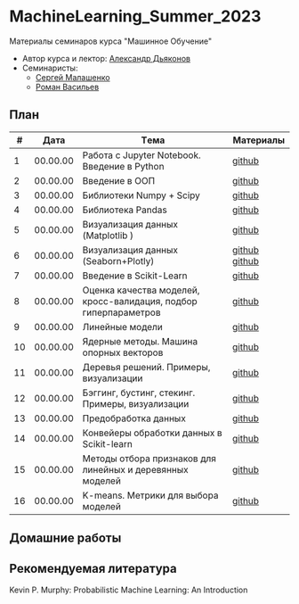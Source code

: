 # MachineLearning_Summer_2023
Материалы семинаров курса "Машинное Обучение"

* Автор курса и лектор: [Александр Дьяконов](https://github.com/Dyakonov)
* Семинаристы:
  * [Сергей Малашенко](https://github.com/SergeyMalashenko)
  * [Роман Васильев](https://github.com/RAVasiliev)
 
## План

|#  |Дата       |Tема                                                                |Материалы                                                                                          |
|---|-----------|--------------------------------------------------------------------|---------------------------------------------------------------------------------------------------|
|1  | 00.00.00  | Работа с Jupyter Notebook. Введение в Python                       |[github](/seminars/1/seminar_1.ipynb)                                                              |
|2  | 00.00.00  | Введение в ООП                                                     |[github](/seminars/2/seminar_2.ipynb)                                                              |
|3  | 00.00.00  | Библиотеки Numpy + Scipy                                           |[github](/seminars/3/seminar_3_Numpy.ipynb)                                                        |
|4  | 00.00.00  | Библиотека Pandas                                                  |[github](/seminars/4/seminar_4_Pandas.ipynb)                                                       |
|5  | 00.00.00  | Визуализация данных (Matplotlib    )                               |[github](/seminars/5/seminar_5_Matplotlib.ipynb)                                                   |
|6  | 00.00.00  | Визуализация данных (Seaborn+Plotly)                               |[github](/seminars/6/seminar_6_Seaborn.ipynb) [github](/seminars/seminar_5/seminar_6_Plotly.ipynb) |
|7  | 00.00.00  | Введение в Scikit-Learn                                            |[github](/seminars/7/seminar_7.ipynb)                                                              |
|8  | 00.00.00  | Оценка качества моделей, кросс-валидация, подбор гиперпараметров   |[github](/seminars/8/seminar_8.ipynb)                                                              |
|9  | 00.00.00  | Линейные модели                                                    |[github](/seminars/9/seminar_9.ipynb)                                                              |
|10 | 00.00.00  | Ядерные методы. Машина опорных векторов                            |[github](/seminars/10/seminar_10.ipynb)                                                            |
|11 | 00.00.00  | Деревья решений. Примеры, визуализации                             |[github](/seminars/11/seminar_11.ipynb)                                                            |
|12 | 00.00.00  | Бэггинг, бустинг, стекинг. Примеры, визуализации                   |[github](/seminars/12/seminar_12.ipynb)                                                            |
|13 | 00.00.00  | Предобработка данных                                               |[github](/seminars/13/seminar_13.ipynb)                                                            |
|14 | 00.00.00  | Конвейеры обработки данных в Scikit-learn                          |[github](/seminars/14/seminar_14.ipynb)                                                            |
|15 | 00.00.00  | Методы отбора признаков для линейных и деревянных моделей          |[github](/seminars/15/seminar_15.ipynb)                                                            |
|16 | 00.00.00  | K-means. Метрики для выбора моделей                                |[github](/seminars/16/seminar_16.ipynb)                                                            |

## Домашние работы

## Рекомендуемая литература
Kevin P. Murphy: Probabilistic Machine Learning: An Introduction
